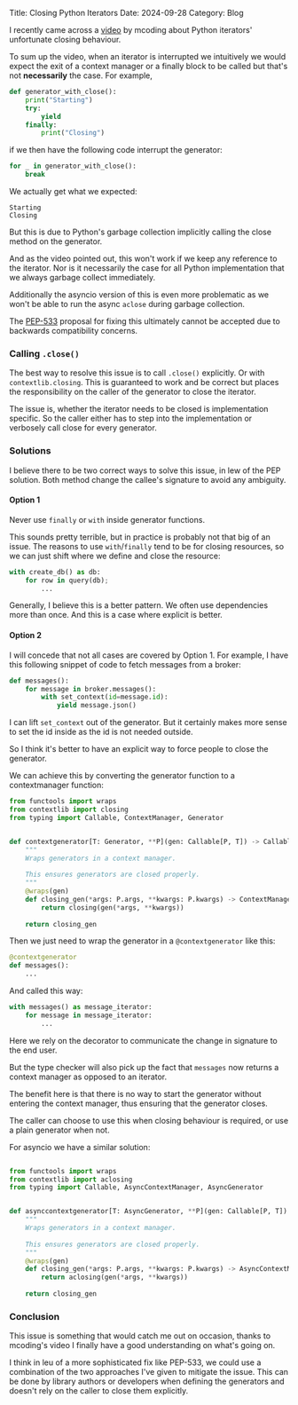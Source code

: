 Title: Closing Python Iterators
Date: 2024-09-28
Category: Blog

I recently came across a [video](https://youtu.be/N56Jrqc7SBk?si=6WmYrq8C4E-gwn4_) by mcoding about Python iterators' unfortunate closing behaviour.

To sum up the video, when an iterator is interrupted we intuitively we would expect the exit of a context manager or a finally block to be called but that's not **necessarily** the case. For example,
```python
def generator_with_close():
    print("Starting")
    try:
        yield
    finally:
        print("Closing")
```

if we then have the following code interrupt the generator:
```python
for _ in generator_with_close():
    break
```

We actually get what we expected:
```
Starting
Closing
```
But this is due to Python's garbage collection implicitly calling the close method on the generator.

And as the video pointed out, this won't work if we keep any reference to the iterator. Nor is it necessarily the case for all Python implementation that we always garbage collect immediately. 

Additionally the asyncio version of this is even more problematic as we won't be able to run the async `aclose` during garbage collection.

The [PEP-533](https://peps.python.org/pep-0533/) proposal for fixing this ultimately cannot be accepted due to backwards compatibility concerns.

### Calling `.close()`
The best way to resolve this issue is to call `.close()` explicitly. Or with `contextlib.closing`. This is guaranteed to work and be correct but places the responsibility on the caller of the generator to close the iterator. 

The issue is, whether the iterator needs to be closed is implementation specific. So the caller either has to step into the implementation or verbosely call close for every generator.

### Solutions
I believe there to be two correct ways to solve this issue, in lew of the PEP solution. Both method change the callee's signature to avoid any ambiguity.

#### Option 1
Never use `finally` or `with` inside generator functions.

This sounds pretty terrible, but in practice is probably not that big of an issue. The reasons to use `with`/`finally` tend to be for closing resources, so we can just shift where we define and close the resource:

```python
with create_db() as db:
    for row in query(db);
        ...
```

Generally, I believe this is a better pattern. We often use dependencies more than once. And this is a case where explicit is better. 

#### Option 2
I will concede that not all cases are covered by Option 1. For example, I have this following snippet of code to fetch messages from a broker:

```python
def messages():
    for message in broker.messages():
        with set_context(id=message.id):
            yield message.json()
```

I can lift `set_context` out of the generator. But it certainly makes more sense to set the id inside as the id is not needed outside.

So I think it's better to have an explicit way to force people to close the generator. 

We can achieve this by converting the generator function to a contextmanager function:


```python
from functools import wraps
from contextlib import closing
from typing import Callable, ContextManager, Generator 


def contextgenerator[T: Generator, **P](gen: Callable[P, T]) -> Callable[P, ContextManager[T]]:
    """
    Wraps generators in a context manager.
    
    This ensures generators are closed properly.
    """
    @wraps(gen)
    def closing_gen(*args: P.args, **kwargs: P.kwargs) -> ContextManager[T]:
        return closing(gen(*args, **kwargs))
    
    return closing_gen
```

Then we just need to wrap the generator in a `@contextgenerator` like this:
```python
@contextgenerator
def messages():
    ...
```

And called this way:
```python
with messages() as message_iterator:
    for message in message_iterator:
        ...
```

Here we rely on the decorator to communicate the change in signature to the end user.

But the type checker will also pick up the fact that `messages` now returns a context manager as opposed to an iterator.

The benefit here is that there is no way to start the generator without entering the context manager, thus ensuring that the generator closes.

The caller can choose to use this when closing behaviour is required, or use a plain generator when not.

For asyncio we have a similar solution:
```python

from functools import wraps
from contextlib import aclosing
from typing import Callable, AsyncContextManager, AsyncGenerator


def asynccontextgenerator[T: AsyncGenerator, **P](gen: Callable[P, T]) -> Callable[P, AsyncContextManager[T]]:
    """
    Wraps generators in a context manager.
    
    This ensures generators are closed properly.
    """
    @wraps(gen)
    def closing_gen(*args: P.args, **kwargs: P.kwargs) -> AsyncContextManager[T]:
        return aclosing(gen(*args, **kwargs))
    
    return closing_gen
```

### Conclusion

This issue is something that would catch me out on occasion, thanks to mcoding's video I finally have a good understanding on what's going on.

I think in leu of a more sophisticated fix like PEP-533, we could use a combination of the two approaches I've given to mitigate the issue. This can be done by library authors or developers when defining the generators and doesn't rely on the caller to close them explicitly.
